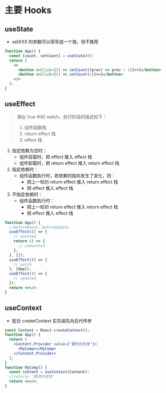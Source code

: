 # 主要 Hooks

## useState

- setXXX 的参数可以简写成一个值，但不推荐

```jsx
function App() {
  const [count, setCount] = useState(0);
  return (
    <>
      <button onClick={() => setCount((prev) => prev + 1)}>+1</button>
      <button onClick={() => setCount(1)}>=1</button>
    </>
  );
}
```

## useEffect

> 类似 Vue 中的 watch，执行阶段的描述如下：
>
> 1. 组件函数栈
> 2. return effect 栈
> 3. effect 栈

1. 指定依赖为空时：
   - 组件挂载时，把 effect 推入 effect 栈
   - 组件卸载时，把 return effect 推入 return effect 栈
2. 指定依赖时：
   - 组件函数执行时，若依赖的指向发生了变化，则：
     - 把上一轮的 return effect 推入 return effect 栈
     - 把 effect 推入 effect 栈
3. 不指定依赖时：
   - 组件函数执行时：
     - 把上一轮的 return effect 推入 return effect 栈
     - 把 effect 推入 effect 栈

```jsx
function App() {
  //beforeMount、beforeUpdate
  useEffect(() => {
    // mounted
    return () => {
      // unmounted
    };
  }, []);
  useEffect(() => {
    // watch
  }, [dep]);
  useEffect(() => {
    // updated
  });
  return <></>;
}
```

## useContext

- 配合 createContext 实先祖先向后代传参

```jsx
const Content = React.createContext();
function App() {
  return (
    <Content.Provider value={"要传的信息"}>
      <MyComp></MyComp>
    </Content.Provider>
  );
}
function MyComp() {
  const content = useContext(Content);
  //returns '要传的信息'
  return <></>;
}
```
